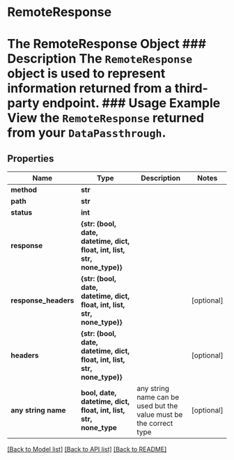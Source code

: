 # RemoteResponse

# The RemoteResponse Object ### Description The `RemoteResponse` object is used to represent information returned from a third-party endpoint.  ### Usage Example View the `RemoteResponse` returned from your `DataPassthrough`.

## Properties
Name | Type | Description | Notes
------------ | ------------- | ------------- | -------------
**method** | **str** |  | 
**path** | **str** |  | 
**status** | **int** |  | 
**response** | **{str: (bool, date, datetime, dict, float, int, list, str, none_type)}** |  | 
**response_headers** | **{str: (bool, date, datetime, dict, float, int, list, str, none_type)}** |  | [optional] 
**headers** | **{str: (bool, date, datetime, dict, float, int, list, str, none_type)}** |  | [optional] 
**any string name** | **bool, date, datetime, dict, float, int, list, str, none_type** | any string name can be used but the value must be the correct type | [optional]

[[Back to Model list]](../README.md#documentation-for-models) [[Back to API list]](../README.md#documentation-for-api-endpoints) [[Back to README]](../README.md)


